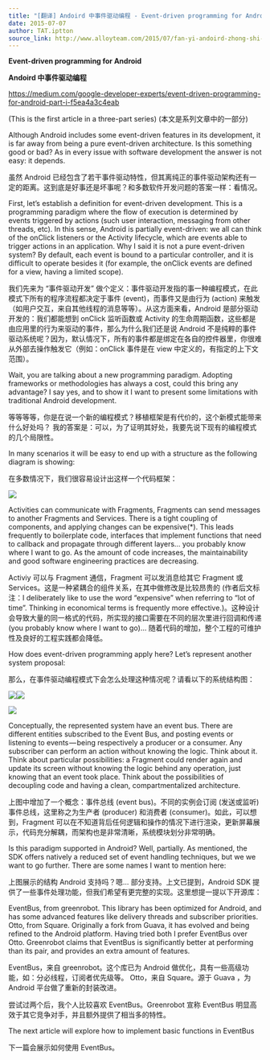 ```yaml
---
title: "[翻译] Andoird 中事件驱动编程 - Event-driven programming for Android (1)"
date: 2015-07-07
author: TAT.iptton
source_link: http://www.alloyteam.com/2015/07/fan-yi-andoird-zhong-shi-jian-qu-dong-bian-cheng-event-driven-programming-for-android/
---
```


<!-- {% raw %} - for jekyll -->

**Event-driven programming for Android**

**Andoird 中事件驱动编程**

<https://medium.com/google-developer-experts/event-driven-programming-for-android-part-i-f5ea4a3c4eab>

(This is the first article in a three-part series) (本文是系列文章中的一部分)

Although Android includes some event-driven features in its development, it is far away from being a pure event-driven architecture. Is this something good or bad? As in every issue with software development the answer is not easy: it depends.

虽然 Android 已经包含了若干事件驱动特性，但其离纯正的事件驱动架构还有一定的距离。这到底是好事还是坏事呢？和多数软件开发问题的答案一样：看情况。

First, let’s establish a definition for event-driven development. This is a programming paradigm where the flow of execution is determined by events triggered by actions (such user interaction, messaging from other threads, etc). In this sense, Android is partially event-driven: we all can think of the onClick listeners or the Activity lifecycle, which are events able to trigger actions in an application. Why I said it is not a pure event-driven system? By default, each event is bound to a particular controller, and it is difficult to operate besides it (for example, the onClick events are defined for a view, having a limited scope).

我们先来为 “事件驱动开发” 做个定义：事件驱动开发指的事一种编程模式，在此模式下所有的程序流程都决定于事件 (event)，而事件又是由行为 (action) 来触发（如用户交互，来自其他线程的消息等等）。从这方面来看，Android 是部分驱动开发的：我们都能想到 onClick 监听函数或 Activity 的生命周期函数，这些都是由应用里的行为来驱动的事件，那么为什么我们还是说 Android 不是纯粹的事件驱动系统呢？因为，默认情况下，所有的事件都是绑定在各自的控件器里，你很难从外部去操作触发它（例如：onClick 事件是在 view 中定义的，有指定的上下文范围）。

Wait, you are talking about a new programming paradigm. Adopting frameworks or methodologies has always a cost, could this bring any advantage? I say yes, and to show it I want to present some limitations with traditional Android development.

等等等等，你是在说一个新的编程模式？移植框架是有代价的，这个新模式能带来什么好处吗？ 我的答案是：可以，为了证明其好处，我要先说下现有的编程模式的几个局限性。

In many scenarios it will be easy to end up with a structure as the following diagram is showing:

在多数情况下，我们很容易设计出这样一个代码框架：

![](https://d262ilb51hltx0.cloudfront.net/max/800/1*E8LdhGivILj-DZntgtctrg.png)

Activities can communicate with Fragments, Fragments can send messages to another Fragments and Services. There is a tight coupling of components, and applying changes can be expensive(\*). This leads frequently to boilerplate code, interfaces that implement functions that need to callback and propagate through different layers… you probably know where I want to go. As the amount of code increases, the maintainability and good software engineering practices are decreasing.

Activiy 可以与 Fragment 通信，Fragment 可以发消息给其它 Fragment 或 Services。这是一种紧耦合的组件关系，在其中做修改是比较昂贵的 (作者后文标注：I deliberately like to use the word “expensive” when referring to “lot of time”. Thinking in economical terms is frequently more effective.)。这种设计会导致大量的同一格式的代码，所实现的接口需要在不同的层次里进行回调和传递 (you probably know where I want to go)... 随着代码的增加，整个工程的可维护性及良好的工程实践都会降低。

How does event-driven programming apply here? Let’s represent another system proposal:

那么，在事件驱动编程模式下会怎么处理这种情况呢？请看以下的系统结构图：

![](https://d262ilb51hltx0.cloudfront.net/max/1576/1*8WqRoVCAdoc8c5Tfu5myWQ.png)![](https://d262ilb51hltx0.cloudfront.net/max/800/1*uw1QaSKhDc_J_zDTMH24ow.png)

![](https://d262ilb51hltx0.cloudfront.net/max/1544/1*4FFuBtsHh1OFtm-lts4OSA.png)

Conceptually, the represented system have an event bus. There are different entities subscribed to the Event Bus, and posting events or listening to events — being respectively a producer or a consumer. Any subscriber can perform an action without knowing the logic. Think about it. Think about particular possibilities: a Fragment could render again and update its screen without knowing the logic behind any operation, just knowing that an event took place. Think about the possibilities of decoupling code and having a clean, compartmentalized architecture.

上图中增加了一个概念：事件总线 (event bus)。不同的实例会订阅 (发送或监听) 事件总线，这里称之为生产者 (producer) 和消费者 (consumer)。如此，可以想到，Fragment 可以在不知道背后任何逻辑和操作的情况下进行渲染，更新屏幕展示，代码充分解耦，而架构也是非常清晰，系统模块划分非常明确。

Is this paradigm supported in Android? Well, partially. As mentioned, the SDK offers natively a reduced set of event handling techniques, but we we want to go further. There are some names I want to mention here:

上图展示的结构 Android 支持吗？嗯... 部分支持。上文已提到，Android SDK 提供了一些事件处理功能，但我们希望有更完整的实现。这里想提一提以下开源库：

EventBus, from greenrobot. This library has been optimized for Android, and has some advanced features like delivery threads and subscriber priorities. Otto, from Square. Originally a fork from Guava, it has evolved and being refined to the Android platform. Having tried both I prefer EventBus over Otto. Greenrobot claims that EventBus is significantly better at performing than its pair, and provides an extra amount of features.

EventBus，来自 greenrobot。这个库已为 Android 做优化，具有一些高级功能，如：分必线程，订阅者优先级等。 Otto，来自 Square。源于 Guava ，为 Android 平台做了重新的封装改进。

尝试过两个后，我个人比较喜欢 EventBus。Greenrobot 宣称 EventBus 明显高效于其它竞争对手，并且额外提供了相当多的特性。

The next article will explore how to implement basic functions in EventBus

下一篇会展示如何使用 EventBus。


<!-- {% endraw %} - for jekyll -->